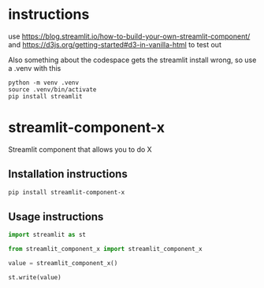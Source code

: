 # instructions
use https://blog.streamlit.io/how-to-build-your-own-streamlit-component/
and https://d3js.org/getting-started#d3-in-vanilla-html to test out 

Also something about the codespace gets the streamlit install wrong, so use a .venv with this 
```
python -m venv .venv
source .venv/bin/activate
pip install streamlit
```
# streamlit-component-x

Streamlit component that allows you to do X

## Installation instructions 

```sh
pip install streamlit-component-x
```

## Usage instructions

```python
import streamlit as st

from streamlit_component_x import streamlit_component_x

value = streamlit_component_x()

st.write(value)

